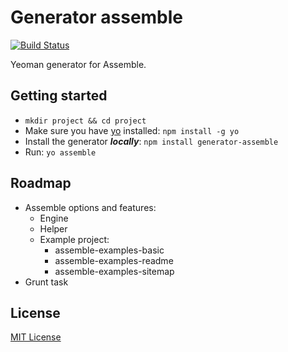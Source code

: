 # Generator assemble
[![Build Status](https://travis-ci.org/hariadi/generator-assemble.png)](https://travis-ci.org/hariadi/generator-assemble)

Yeoman generator for Assemble.

## Getting started
- `mkdir project && cd project`
- Make sure you have [yo](https://github.com/yeoman/yo) installed:
    `npm install -g yo`
- Install the generator ***locally***: 
    `npm install generator-assemble`
- Run: 
    `yo assemble`

## Roadmap
- Assemble options and features:
  - Engine
  - Helper
  - Example project:
    - assemble-examples-basic
    - assemble-examples-readme
    - assemble-examples-sitemap
- Grunt task

## License
[MIT License](http://en.wikipedia.org/wiki/MIT_License)
